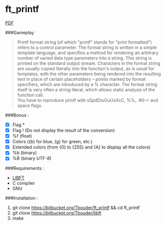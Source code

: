 # ft_printf

[PDF](https://mega.nz/#!VxAWmZSa!mD6758M1O06xHDIL-loe0mCVd6_R179JIar4kGiVA68)  

###Gameplay  
>Printf format string (of which "printf" stands for "print formatted") refers to a control parameter. The format string is written in a simple template language, and specifies a method for rendering an arbitrary number of varied data type parameters into a string. This string is printed on the standard output stream. Characters in the format string are usually copied literally into the function's output, as is usual for templates, with the other parameters being rendered into the resulting text in place of certain placeholders – points marked by format specifiers, which are introduced by a % character. The format string itself is very often a string literal, which allows static analysis of the function call.  
>You have to reproduce printf with sSpdDioOuUxXcC, %%, .#0-+ and space flags.  

###Bonus :  
- [x] Flag *  
- [x] Flag ! (Do not display the result of the conversion)  
- [x] %f (float)  
- [x] Colors ({b} for blue, {g} for green, etc.)  
- [x] Extended colors (from {0} to {255} and {A} to display all the colors)  
- [x] %b (binary)  
- [x] %B (binary UTF-8)  

###Requirements :  
- [LIBFT](https://bitbucket.org/Tbouder/libft)  
- C compiler  
- GNU  

###Installation :  
1. git clone https://bitbucket.org/Tbouder/ft_printf && cd ft_printf  
2. git clone https://bitbucket.org/Tbouder/libft  
3. make  
